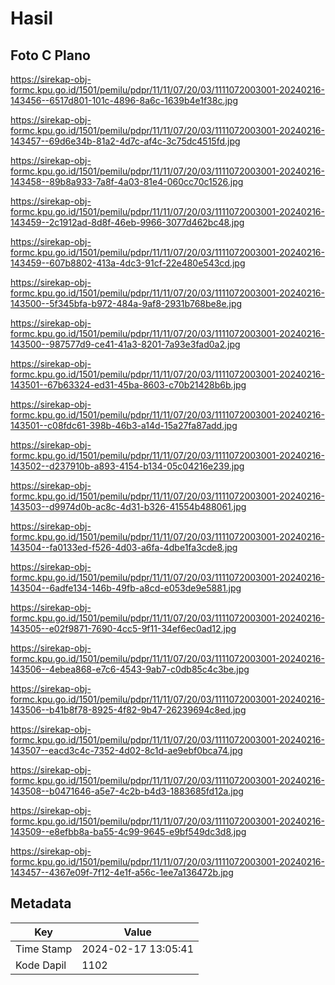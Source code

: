 # Hasil

## Foto C Plano

https://sirekap-obj-formc.kpu.go.id/1501/pemilu/pdpr/11/11/07/20/03/1111072003001-20240216-143456--6517d801-101c-4896-8a6c-1639b4e1f38c.jpg

https://sirekap-obj-formc.kpu.go.id/1501/pemilu/pdpr/11/11/07/20/03/1111072003001-20240216-143457--69d6e34b-81a2-4d7c-af4c-3c75dc4515fd.jpg

https://sirekap-obj-formc.kpu.go.id/1501/pemilu/pdpr/11/11/07/20/03/1111072003001-20240216-143458--89b8a933-7a8f-4a03-81e4-060cc70c1526.jpg

https://sirekap-obj-formc.kpu.go.id/1501/pemilu/pdpr/11/11/07/20/03/1111072003001-20240216-143459--2c1912ad-8d8f-46eb-9966-3077d462bc48.jpg

https://sirekap-obj-formc.kpu.go.id/1501/pemilu/pdpr/11/11/07/20/03/1111072003001-20240216-143459--607b8802-413a-4dc3-91cf-22e480e543cd.jpg

https://sirekap-obj-formc.kpu.go.id/1501/pemilu/pdpr/11/11/07/20/03/1111072003001-20240216-143500--5f345bfa-b972-484a-9af8-2931b768be8e.jpg

https://sirekap-obj-formc.kpu.go.id/1501/pemilu/pdpr/11/11/07/20/03/1111072003001-20240216-143500--987577d9-ce41-41a3-8201-7a93e3fad0a2.jpg

https://sirekap-obj-formc.kpu.go.id/1501/pemilu/pdpr/11/11/07/20/03/1111072003001-20240216-143501--67b63324-ed31-45ba-8603-c70b21428b6b.jpg

https://sirekap-obj-formc.kpu.go.id/1501/pemilu/pdpr/11/11/07/20/03/1111072003001-20240216-143501--c08fdc61-398b-46b3-a14d-15a27fa87add.jpg

https://sirekap-obj-formc.kpu.go.id/1501/pemilu/pdpr/11/11/07/20/03/1111072003001-20240216-143502--d237910b-a893-4154-b134-05c04216e239.jpg

https://sirekap-obj-formc.kpu.go.id/1501/pemilu/pdpr/11/11/07/20/03/1111072003001-20240216-143503--d9974d0b-ac8c-4d31-b326-41554b488061.jpg

https://sirekap-obj-formc.kpu.go.id/1501/pemilu/pdpr/11/11/07/20/03/1111072003001-20240216-143504--fa0133ed-f526-4d03-a6fa-4dbe1fa3cde8.jpg

https://sirekap-obj-formc.kpu.go.id/1501/pemilu/pdpr/11/11/07/20/03/1111072003001-20240216-143504--6adfe134-146b-49fb-a8cd-e053de9e5881.jpg

https://sirekap-obj-formc.kpu.go.id/1501/pemilu/pdpr/11/11/07/20/03/1111072003001-20240216-143505--e02f9871-7690-4cc5-9f11-34ef6ec0ad12.jpg

https://sirekap-obj-formc.kpu.go.id/1501/pemilu/pdpr/11/11/07/20/03/1111072003001-20240216-143506--4ebea868-e7c6-4543-9ab7-c0db85c4c3be.jpg

https://sirekap-obj-formc.kpu.go.id/1501/pemilu/pdpr/11/11/07/20/03/1111072003001-20240216-143506--b41b8f78-8925-4f82-9b47-26239694c8ed.jpg

https://sirekap-obj-formc.kpu.go.id/1501/pemilu/pdpr/11/11/07/20/03/1111072003001-20240216-143507--eacd3c4c-7352-4d02-8c1d-ae9ebf0bca74.jpg

https://sirekap-obj-formc.kpu.go.id/1501/pemilu/pdpr/11/11/07/20/03/1111072003001-20240216-143508--b0471646-a5e7-4c2b-b4d3-1883685fd12a.jpg

https://sirekap-obj-formc.kpu.go.id/1501/pemilu/pdpr/11/11/07/20/03/1111072003001-20240216-143509--e8efbb8a-ba55-4c99-9645-e9bf549dc3d8.jpg

https://sirekap-obj-formc.kpu.go.id/1501/pemilu/pdpr/11/11/07/20/03/1111072003001-20240216-143457--4367e09f-7f12-4e1f-a56c-1ee7a136472b.jpg


## Metadata

| Key        | Value               |
| ---------- | ------------------- |
| Time Stamp | 2024-02-17 13:05:41 |
| Kode Dapil | 1102                |



